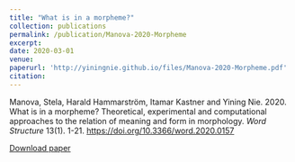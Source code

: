 ```yaml
---
title: "What is in a morpheme?"
collection: publications
permalink: /publication/Manova-2020-Morpheme
excerpt:
date: 2020-03-01
venue: 
paperurl: 'http://yiningnie.github.io/files/Manova-2020-Morpheme.pdf'
citation: 
---
```


Manova, Stela, Harald Hammarström, Itamar Kastner and Yining Nie. 2020. What is in a morpheme? Theoretical, experimental and computational approaches to the relation of meaning and form in morphology. <i>Word Structure</i> 13(1). 1-21. https://doi.org/10.3366/word.2020.0157

[Download paper](http://yiningnie.github.io/files/Manova-2020-Morpheme.pdf)
